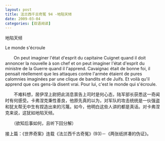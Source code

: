 ```yaml
---
layout: post
title: 法兰西千古奇冤 94 -地陷天倾
date: 2009-03-04
categories: [双语阅读]  
---
```


地陷天倾

Le monde s'écroule

　　On peut imaginer l'état d'esprit du capitaine Cuignet quand il doit annoncer la nouvelle à son chef et on peut imaginer l'état d'esprit du ministre de la Guerre quand il l'apprend. Cavaignac était de bonne foi, il pensait réellement que les attaques contre l'armée étaient de pures calomnies imaginées par une clique de bandits et de Juifs. Et voilà qu'il apprend que ces gens-là disent vrai. Pour lui, c'est le monde qui s'écroule.



　　不难料想，居伊涅上尉把此消息禀告上司时是何心态，陆军部长获悉这一奇闻时有何感受。卡弗涅克秉性善良，他原先真的以为，对军队的攻击统统是一伙强盗和犹太帮无中生有捏造出来的污蔑。如今，他明白这些人讲的都是真话。对卡弗涅克来说，这犹如地陷天倾。



　　（欲知后事如何，且听下回分解）

接上篇：《世界奇案》连载《法兰西千古奇冤》(93)－《两张纸拼凑的伪证》。
